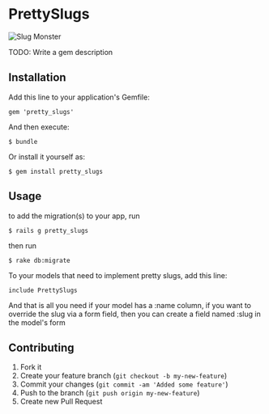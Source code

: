 # PrettySlugs

![Slug Monster](http://www.horrordvds.com/reviews/n-z/slugs/slugs_shot3l.jpg)

TODO: Write a gem description

## Installation

Add this line to your application's Gemfile:

    gem 'pretty_slugs'

And then execute:

    $ bundle

Or install it yourself as:

    $ gem install pretty_slugs

## Usage

to add the migration(s) to your app, run

    $ rails g pretty_slugs

then run

    $ rake db:migrate

To your models that need to implement pretty slugs, add this line:

    include PrettySlugs

And that is all you need if your model has a :name column, 
if you want to override the slug via a form field, then
you can create a field named :slug in the model's form



## Contributing

1. Fork it
2. Create your feature branch (`git checkout -b my-new-feature`)
3. Commit your changes (`git commit -am 'Added some feature'`)
4. Push to the branch (`git push origin my-new-feature`)
5. Create new Pull Request
